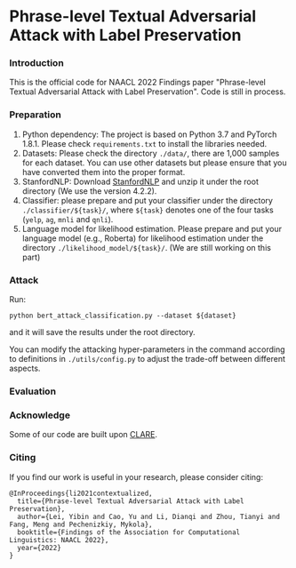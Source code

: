 # Phrase-level Textual Adversarial Attack with Label Preservation
### Introduction
This is the official code for NAACL 2022 Findings paper "Phrase-level Textual Adversarial Attack with Label Preservation". 
Code is still in process.

### Preparation

1. Python dependency: The project is based on Python 3.7 and PyTorch 1.8.1. Please check `requirements.txt` to install the 
libraries needed.
2. Datasets: Please check the directory `./data/`, there are 1,000 samples for each dataset. You can use other datasets but
please ensure that you have converted them into the proper format.
3. StanfordNLP: Download [StanfordNLP](https://stanfordnlp.github.io/CoreNLP/) and unzip it under the root directory (We
use the version 4.2.2).
4. Classifier: please prepare and put your classifier under the directory `./classifier/${task}/`, where `${task}` denotes one of the four tasks
   (`yelp`, `ag`, `mnli` and `qnli`).
5. Language model for likelihood estimation. Please prepare and put your language model (e.g., Roberta) for likelihood 
estimation under the directory `./likelihood_model/${task}/`. (We are still working on this part) 

### Attack

Run:
```
python bert_attack_classification.py --dataset ${dataset} 
```
and it will save the results under the root directory. 

You can modify the attacking hyper-parameters in the command according to definitions in
 `./utils/config.py` to adjust the trade-off between different aspects.


### Evaluation


### Acknowledge
Some of our code are built upon [CLARE](https://github.com/cookielee77/CLARE).

### Citing

If you find our work is useful in your research, please consider citing:
```
@InProceedings{li2021contextualized,
  title={Phrase-level Textual Adversarial Attack with Label Preservation},
  author={Lei, Yibin and Cao, Yu and Li, Dianqi and Zhou, Tianyi and Fang, Meng and Pechenizkiy, Mykola},
  booktitle={Findings of the Association for Computational Linguistics: NAACL 2022},
  year={2022}
}
```